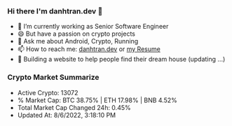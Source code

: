 ### Hi there I'm danhtran.dev 👋

- 🔭 I’m currently working as Senior Software Engineer
- 😄 But have a passion on crypto projects
- 💬 Ask me about Android, Crypto, Running 
- 📫 How to reach me: <a href="https://danhtran.dev" target="_blank">danhtran.dev</a> or <a href="Developer-Resume.pdf" target="_blank">my Resume</a>
- 🌱 Building a website to help people find their dream house (updating ...)

### Crypto Market Summarize
- Active Crypto: 13072
- % Market Cap: BTC 38.75% | ETH 17.98% | BNB 4.52%
- Total Market Cap Changed 24h: 0.45%
- Updated At: 8/6/2022, 3:18:10 PM
